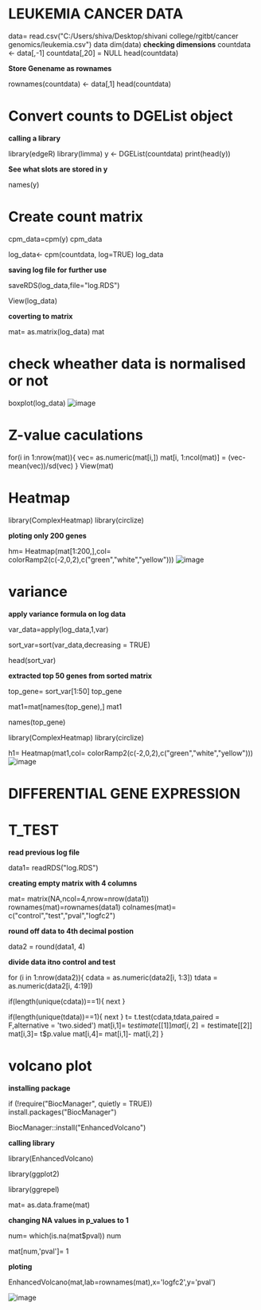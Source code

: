 # LEUKEMIA CANCER DATA
data= read.csv("C:/Users/shiva/Desktop/shivani college/rgitbt/cancer genomics/leukemia.csv")
data
dim(data) **checking dimensions**
countdata <- data[,-1]
countdata[,20] = NULL
head(countdata)

**Store Genename as rownames**

rownames(countdata) <- data[,1]
head(countdata)

# Convert counts to DGEList object
**calling a library**

library(edgeR) 
library(limma)
y <- DGEList(countdata)
print(head(y))

**See what slots are stored in y**

names(y)

# Create count matrix 

cpm_data=cpm(y)
cpm_data

log_data<- cpm(countdata, log=TRUE)
log_data


**saving log file for further use**

saveRDS(log_data,file="log.RDS")

View(log_data)

**coverting to matrix**

mat= as.matrix(log_data)
mat
 # check wheather data is normalised or not
boxplot(log_data)
![image](https://user-images.githubusercontent.com/66779651/193062901-4bb7f64a-ef27-40ca-ae4b-daf94d14f219.png)


# Z-value caculations

for(i in 1:nrow(mat)){
  vec= as.numeric(mat[i,])
  mat[i, 1:ncol(mat)] = (vec-mean(vec))/sd(vec)
}
View(mat)

# Heatmap
library(ComplexHeatmap)
library(circlize)

**ploting only 200 genes**

hm= Heatmap(mat[1:200,],col= colorRamp2(c(-2,0,2),c("green","white","yellow")))
![image](https://user-images.githubusercontent.com/66779651/193064306-fa782403-4a21-4874-ae85-27d0d75c6dfb.png)

# variance

**apply variance formula on log data**

var_data=apply(log_data,1,var)

sort_var=sort(var_data,decreasing = TRUE)

head(sort_var)

**extracted top 50 genes from sorted matrix**

top_gene= sort_var[1:50]
top_gene

mat1=mat[names(top_gene),]
mat1

names(top_gene)

library(ComplexHeatmap)
library(circlize)

h1= Heatmap(mat1,col= colorRamp2(c(-2,0,2),c("green","white","yellow")))
![image](https://user-images.githubusercontent.com/66779651/193064700-09b56a4f-a418-44b7-a78d-4b31cbc8c1ca.png)

# DIFFERENTIAL GENE EXPRESSION 
# T_TEST

**read previous log file**

data1= readRDS("log.RDS")

**creating empty matrix with 4 columns**

mat= matrix(NA,ncol=4,nrow=nrow(data1))
rownames(mat)=rownames(data1)
colnames(mat)= c("control","test","pval","logfc2")

**round off data to 4th decimal postion**

data2 = round(data1, 4)

**divide data itno control and test** 

for (i in 1:nrow(data2)){
  cdata = as.numeric(data2[i, 1:3]) 
  tdata = as.numeric(data2[i, 4:19])
  
  if(length(unique(cdata))==1){
    next
  }
  
  if(length(unique(tdata))==1){
    next
  }
  t= t.test(cdata,tdata,paired = F,alternative = 'two.sided')
  mat[i,1]= t$estimate[[1]]
  mat[i,2]= t$estimate[[2]]
  mat[i,3]= t$p.value
  mat[i,4]= mat[i,1]- mat[i,2]
}

# volcano plot

**installing package**

if (!require("BiocManager", quietly = TRUE))
  install.packages("BiocManager")

BiocManager::install("EnhancedVolcano")

**calling library**

library(EnhancedVolcano)

library(ggplot2)

library(ggrepel)

mat= as.data.frame(mat)

**changing NA values in p_values to 1**

num= which(is.na(mat$pval))
num

mat[num,'pval']= 1

**ploting**

EnhancedVolcano(mat,lab=rownames(mat),x='logfc2',y='pval')

![image](https://user-images.githubusercontent.com/66779651/193067461-24dafa70-8872-4a8b-b2bd-bf1dbe5f2568.png)
